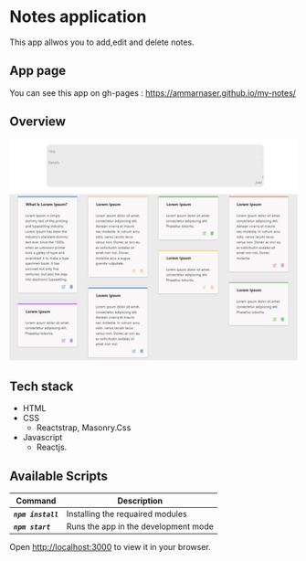 # Notes application

This app allwos you to add,edit and delete notes.

## App page

You can see this app on gh-pages : https://ammarnaser.github.io/my-notes/

## Overview

![This is an image](./overview/pic.jpg)

## Tech stack

- HTML
- CSS
  - Reactstrap, Masonry.Css
- Javascript
  - Reactjs.

## Available Scripts

| Command             | Description                          |
| ------------------- | ------------------------------------ |
| **_`npm install`_** | Installing the requaired modules     |
| **_`npm start`_**   | Runs the app in the development mode |

Open [http://localhost:3000](http://localhost:3000) to view it in your browser.
